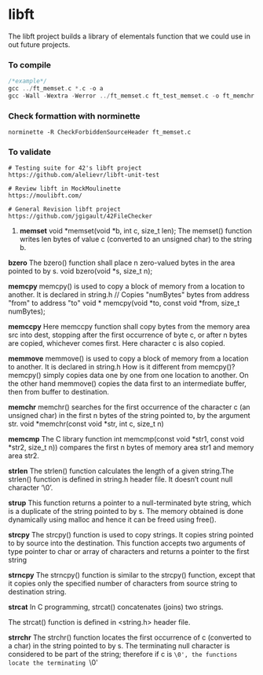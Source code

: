 # libft
The libft project builds a library of elementals function that we could use in out future projects.

### To compile
```c
/*example*/
gcc ../ft_memset.c *.c -o a
gcc -Wall -Wextra -Werror ../ft_memset.c ft_test_memset.c -o ft_memchr.c
```

### Check formattion with norminette
```shell
norminette -R CheckForbiddenSourceHeader ft_memset.c
```

### To validate
```shell
# Testing suite for 42's libft project
https://github.com/alelievr/libft-unit-test

# Review libft in MockMoulinette
https://moulibft.com/

# General Revision libft project
https://github.com/jgigault/42FileChecker
```

1. **memset**
void *memset(void *b, int c, size_t len);
The memset() function writes len bytes of value c (converted to an unsigned char) to the string b.

**bzero**
The bzero() function shall place n zero-valued bytes in the area pointed to by s.
void bzero(void *s, size_t n);

**memcpy**
memcpy() is used to copy a block of memory from a location to another. It is declared in string.h
// Copies "numBytes" bytes from address "from" to address "to"
void * memcpy(void *to, const void *from, size_t numBytes);

**memccpy**
Here memccpy function shall copy bytes from the memory area src into dest, stopping after the first occurrence of byte c, or after n bytes are copied, whichever comes first. Here character c is also copied.

**memmove**
memmove() is used to copy a block of memory from a location to another. It is declared in string.h
How is it different from memcpy()?
memcpy() simply copies data one by one from one location to another. On the other hand memmove() copies the data first to an intermediate buffer, then from buffer to destination.

**memchr**
memchr() searches for the first occurrence of the character c (an unsigned char) in the first n bytes of the string pointed to, by the argument str.
void *memchr(const void *str, int c, size_t n)

**memcmp**
The C library function int memcmp(const void *str1, const void *str2, size_t n)) compares the first n bytes of memory area str1 and memory area str2.

**strlen**
The strlen() function calculates the length of a given string.The strlen() function is defined in string.h header file. It doesn’t count null character ‘\0’.

**strup**
This function returns a pointer to a null-terminated byte string, which is a duplicate of the string pointed to by s. The memory obtained is done dynamically using malloc and hence it can be freed using free().

**strcpy**
The strcpy() function is used to copy strings. It copies string pointed to by source into the destination. This function accepts two arguments of type pointer to char or array of characters and returns a pointer to the first string

**strncpy**
The strncpy() function is similar to the strcpy() function, except that it copies only the specified number of characters from source string to destination string.

**strcat**
In C programming, strcat() concatenates (joins) two strings.

The strcat() function is defined in <string.h> header file.

**strrchr**
The strchr() function locates the first occurrence of c (converted to a char) in the string pointed to by s.  The terminating null character is considered to be part of the string; therefore if c is `\0', the functions locate the terminating `\0'

